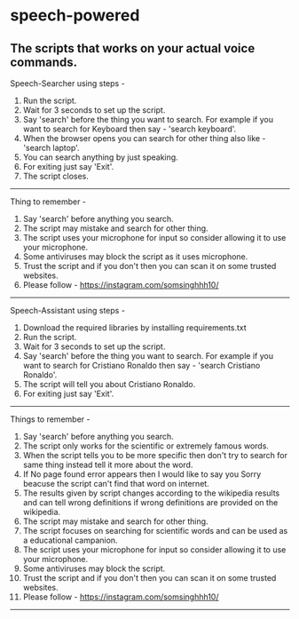 # speech-powered
The scripts that works on your actual voice commands.
---------------------------------------------------------------------------------------------------------------------------------------
Speech-Searcher using steps - 
1. Run the script.
2. Wait for 3 seconds to set up the script.
3. Say 'search' before the thing you want to search. For example if you want to search for Keyboard then say - 'search keyboard'.
4. When the browser opens you can search for other thing also like - 'search laptop'.
5. You can search anything by just speaking.
6. For exiting just say 'Exit'.
7. The script closes.
------------------------------------------------------------------------------------------------------------------------------
Thing to remember - 
1. Say 'search' before anything you search.
2. The script may mistake and search for other thing.
3. The script uses your microphone for input so consider allowing it to use your microphone.
4. Some antiviruses may block the script as it uses microphone.
5. Trust the script and if you don't then you can scan it on some trusted websites.
6. Please follow - https://instagram.com/somsinghhh10/
------------------------------------------------------------------------------------------------------------------------------
Speech-Assistant using steps -
1. Download the required libraries by installing requirements.txt
2. Run the script.
3. Wait for 3 seconds to set up the script.
4. Say 'search' before the thing you want to search. For example if you want to search for Cristiano Ronaldo then say - 'search Cristiano Ronaldo'.
5. The script will tell you about Cristiano Ronaldo.
6. For exiting just say 'Exit'.
------------------------------------------------------------------------------------------------------------------------------
Things to remember - 
1. Say 'search' before anything you search.
2. The script only works for the scientific or extremely famous words.
3. When the script tells you to be more specific then don't try to search for same thing instead tell it more about the word.
4. If No page found error appears then I would like to say you Sorry beacuse the script can't find that word on internet.
5. The results given by script changes according to the wikipedia results and can tell wrong definitions if wrong definitions are provided on the wikipedia.
6. The script may mistake and search for other thing.
7. The script focuses on searching for scientific words and can be used as a educational campanion.
8. The script uses your microphone for input so consider allowing it to use your microphone.
9. Some antiviruses may block the script.
10. Trust the script and if you don't then you can scan it on some trusted websites.
11. Please follow - https://instagram.com/somsinghhh10/
-------------------------------------------------------------------------------------------------------------------------------------------------------------------------------
